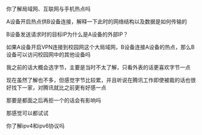 <!--
 * @Author: LetMeFly
 * @Date: 2024-11-12 10:51:59
 * @LastEditors: LetMeFly.xyz
 * @LastEditTime: 2024-11-12 18:01:50
-->
你了解局域网、互联网与手机热点吗




A设备开启热点供B设备连接，解释一下此时的网络结构以及数据是如何传输的





B设备发送请求时的目标IP为什么是A设备的外部IP？






如果A设备开启VPN连接到校园网这个大局域网，B设备连接A设备的热点，那么B设备可以访问校园网中的其他设备吗




我之前的话大概会选字节，主要是当时不太了解，只看外表的话更喜欢字节一点



现在虽然了解也不多，但感觉字节比较累，并且听说在腾讯工作即使被裁的话也很好找下一家，对腾讯就比之前更有好感一点



那要是都面之后再拒一个的话会有影响吗


那感觉可以都试试






你了解ipv4和ipv6协议吗
